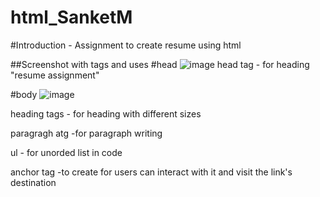 # html_SanketM
#Introduction -
Assignment to create resume using html

##Screenshot with tags and uses
#head
![image](https://github.com/sanketmahadik191/html_SanketM/assets/125791466/253709f0-4e21-4157-8031-dfaed5fd9ddc)
 head tag - for heading "resume assignment"
 
#body
 ![image](https://github.com/sanketmahadik191/html_SanketM/assets/125791466/036cc40b-f4f5-4abf-851c-d3261dedf1fc)

  heading tags - for heading with different sizes 
  
  paragragh atg -for paragraph writing
  
  ul - for unorded list in code 
  
  anchor tag -to create for users can interact with it and visit the link's destination
